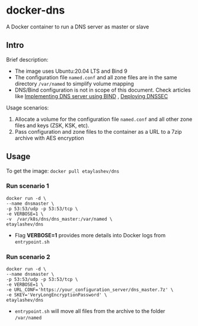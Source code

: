 # docker-dns
A Docker container to run a DNS server as master or slave

## Intro
Brief description:
- The image uses Ubuntu:20.04 LTS and Bind 9
- The configuration file `named.conf` and all zone files are in the same directory `/var/named` to simplify volume mapping
- DNS/Bind configuration is not in scope of this document. Check articles like [Implementing DNS server using BIND](https://linuxtechlab.com/configuring-dns-server-using-bind/) , [Deploying DNSSEC](https://blog.apnic.net/2019/05/23/how-to-deploying-dnssec-with-bind-and-ubuntu-server/)

Usage scenarios:
1. Allocate a volume for the configuration file `named.conf` and all other zone files and keys (ZSK, KSK, etc).
2. Pass configuration and zone files to the container as a URL to a 7zip archive with AES encryption

## Usage
To get the image: `docker pull etaylashev/dns`

### Run scenario 1
```
docker run -d \
--name dnsmaster \
-p 53:53/udp -p 53:53/tcp \
-e VERBOSE=1 \
-v  /var/k8s/dns/dns_master:/var/named \
etaylashev/dns
```

- Flag **VERBOSE=1** provides more details into Docker logs from `entrypoint.sh`

### Run scenario 2
```
docker run -d \
--name dnsmaster \
-p 53:53/udp -p 53:53/tcp \
-e VERBOSE=1 \
-e URL_CONF='https://your_configuration_server/dns_master.7z' \
-e SKEY='VeryLongEncryptionPassword' \
etaylashev/dns
```

- `entrypoint.sh` will move all files from the archive to the folder `/var/named`
